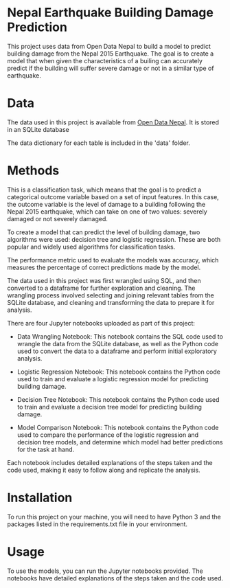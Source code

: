 # Nepal Earthquake Building Damage Prediction
This project uses data from Open Data Nepal to build a model to predict building damage from the Nepal 2015 Earthquake. The goal is to create a model that when given the characteristics of a builing can accurately predict if the building will suffer severe damage or not in a similar type of earthquake.

# Data
The data used in this project is available from [Open Data Nepal](https://opendatanepal.com/). It is stored in an SQLite database 


The data dictionary for each table is included in the 'data' folder.

# Methods
This is a classification task, which means that the goal is to predict a categorical outcome variable based on a set of input features. In this case, the outcome variable is the level of damage to a building following the Nepal 2015 earthquake, which can take on one of two values: severely damaged or not severely damaged.

To create a model that can predict the level of building damage, two algorithms were used: decision tree and logistic regression. These are both popular and widely used algorithms for classification tasks.

The performance metric used to evaluate the models was accuracy, which measures the percentage of correct predictions made by the model.

The data used in this project was first wrangled using SQL, and then converted to a dataframe for further exploration and cleaning. The wrangling process involved selecting and joining relevant tables from the SQLite database, and cleaning and transforming the data to prepare it for analysis.

There are four Jupyter notebooks uploaded as part of this project:

* Data Wrangling Notebook: This notebook contains the SQL code used to wrangle the data from the SQLite database, as well as the Python code used to convert the data to a dataframe and perform initial exploratory analysis.

* Logistic Regression Notebook: This notebook contains the Python code used to train and evaluate a logistic regression model for predicting building damage.

* Decision Tree Notebook: This notebook contains the Python code used to train and evaluate a decision tree model for predicting building damage.

* Model Comparison Notebook: This notebook contains the Python code used to compare the performance of the logistic regression and decision tree models, and determine which model had better predictions for the task at hand.

Each notebook includes detailed explanations of the steps taken and the code used, making it easy to follow along and replicate the analysis.


# Installation
To run this project on your machine, you will need to have Python 3 and the packages listed in the requirements.txt file in your environment.


# Usage
To use the models, you can run the Jupyter notebooks provided. The notebooks have detailed explanations of the steps taken and the code used.